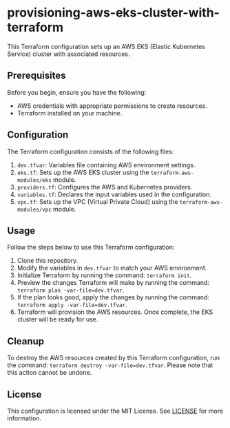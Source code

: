 # provisioning-aws-eks-cluster-with-terraform

This Terraform configuration sets up an AWS EKS (Elastic Kubernetes Service) cluster with associated resources.

## Prerequisites

Before you begin, ensure you have the following:

- AWS credentials with appropriate permissions to create resources.
- Terraform installed on your machine.

## Configuration

The Terraform configuration consists of the following files:

1. `dev.tfvar`: Variables file containing AWS environment settings.
2. `eks.tf`: Sets up the AWS EKS cluster using the `terraform-aws-modules/eks` module.
3. `providers.tf`: Configures the AWS and Kubernetes providers.
4. `variables.tf`: Declares the input variables used in the configuration.
5. `vpc.tf`: Sets up the VPC (Virtual Private Cloud) using the `terraform-aws-modules/vpc` module.

## Usage

Follow the steps below to use this Terraform configuration:

1. Clone this repository.
2. Modify the variables in `dev.tfvar` to match your AWS environment.
3. Initialize Terraform by running the command: `terraform init`.
4. Preview the changes Terraform will make by running the command: `terraform plan -var-file=dev.tfvar`.
5. If the plan looks good, apply the changes by running the command: `terraform apply -var-file=dev.tfvar`.
6. Terraform will provision the AWS resources. Once complete, the EKS cluster will be ready for use.

## Cleanup

To destroy the AWS resources created by this Terraform configuration, run the command: `terraform destroy -var-file=dev.tfvar`. Please note that this action cannot be undone.

## License

This configuration is licensed under the MIT License. See [LICENSE](LICENSE) for more information.
